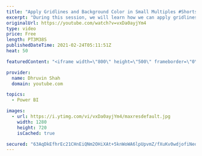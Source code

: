 ```yaml
---
title: "Apply Gridlines and Background Color in Small Multiples #Shorts"
excerpt: "During this session, we will learn how we can apply gridlines and background color in Small Multiples. We already know about small multiples for Power BI Visualization. Now, during this February 2021 Power BI Desktop Microsoft rolled out one more feature which will apply Gridlines and Background color"
originalUrl: https://youtube.com/watch?v=vxDa0ayjYm4
type: video
price: Free
length: PT3M38S
publishedDateTime: 2021-02-24T05:11:51Z
heat: 50

featuredContent: "<iframe width=\"800\" height=\"500\" frameborder=\"0\" src=\"https://www.youtube.com/embed/vxDa0ayjYm4\" allow=\"accelerometer; autoplay; encrypted-media; gyroscope; picture-in-picture\" allowfullscreen></iframe>"

provider:
  name: Dhruvin Shah
  domain: youtube.com

topics:
  - Power BI

images:
  - url: https://i.ytimg.com/vi/vxDa0ayjYm4/maxresdefault.jpg
    width: 1280
    height: 720
    isCached: true

secured: "63AqDkEfhrEc21CHnEiQNm2OHiXAt+5knWoWA6lpUpvmZ/fXuKv0wdjofiNeq2fZ4KZnAY004++GbfgE5fXU0vdlvgDbw9ak2yxqrziKFmv4w+Ac9/7Koi+dgJUVLp66LudaAw8btO/mQtsBgQLcz7tJlJJuuiboGr958+S9axQmMkUFGNN2m7+98Yrz96XM6B5VirvQzIHUj7+Omqe7hY8hwFw7vtBC0vtPGQ5Bu6N7FywkLS0wWqjBAHe/HiijHfPzEHq0hYeuuNEoK7+tC29bKZhgzk7qUhYvb3dIjA1rbQpraCGoaJN2hyjTOTdueivBHhL/e81+eqJPIGj9v5nIHhw+ZZoX+q3pej4DrfIWWO0GMZ1VhyQIEByYSk+hsAB6jtkjVcPm1L01u0LO5NYQFLoN1q0pxt2azuOR5qE=;qD39NbokkVOanT3R4qjNzg=="
---
```


